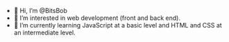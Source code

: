 - 👋 Hi, I’m @BitsBob
- 👀 I’m interested in web development (front and back end).
- 🌱 I’m currently learning JavaScript at a basic level and HTML and CSS at an intermediate level.

